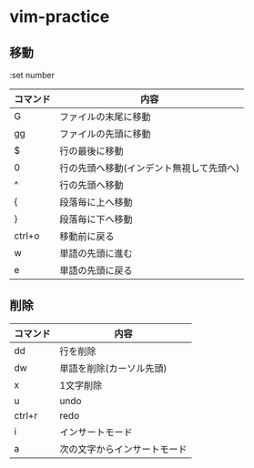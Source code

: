 # vim-practice

## 移動
:set number

|コマンド|内容|
|---|---|
|G|ファイルの末尾に移動|
|gg|ファイルの先頭に移動|
|$|行の最後に移動|
|0|行の先頭へ移動(インデント無視して先頭へ)|
|^|行の先頭へ移動|
|{|段落毎に上へ移動|
|}|段落毎に下へ移動|
|ctrl+o|移動前に戻る|
|w|単語の先頭に進む|
|e|単語の先頭に戻る|

## 削除
|コマンド|内容|
|---|---|
|dd|行を削除|
|dw|単語を削除(カーソル先頭)|
|x|1文字削除|
|u|undo|
|ctrl+r|redo|
|i|インサートモード|
|a|次の文字からインサートモード|

